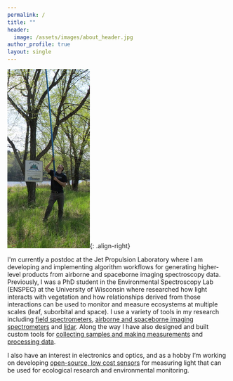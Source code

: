 ```yaml
---
permalink: /
title: ""
header:
  image: /assets/images/about_header.jpg
author_profile: true
layout: single
---
```


![](/assets/images/about_small.jpg){: .align-right}

I'm currently a postdoc at the Jet Propulsion Laboratory where I am developing and implementing
algorithm workflows for generating higher-level products from airborne and spaceborne imaging spectroscopy data.
Previously, I was a PhD student in the Environmental Spectroscopy Lab (ENSPEC) at the University of Wisconsin
where researched how light interacts with vegetation and how relationships derived from those interactions can be used to monitor and measure
ecosystems at multiple scales (leaf, suborbital and space). I use a variety of tools in my research
including [field spectrometers](/research/#leaf-level-spectroscopy),
[airborne and spaceborne imaging spectrometers](/research/#imaging-spectroscopy)
and [lidar](/research/#lidar). Along the way I have also designed and built custom tools for
[collecting samples and making measurements](/research/#tools)
and [processing data](/research/#software).

I also have an interest in electronics and optics, and as a hobby I’m working on developing
[open-source, low cost sensors](/projects/) for measuring light that can be used for ecological research and
environmental monitoring.









